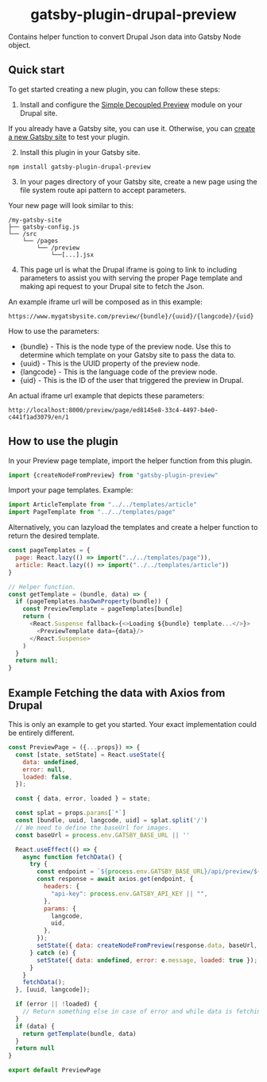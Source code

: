 <h1 align="center">
  gatsby-plugin-drupal-preview
</h1>

Contains helper function to convert Drupal Json data into Gatsby Node object.

## Quick start

To get started creating a new plugin, you can follow these steps:

1. Install and configure the <a href="https://www.drupal.org/project/simple_decoupled_preview" target="_blank">Simple Decoupled Preview</a> module on your Drupal site.


If you already have a Gatsby site, you can use it. Otherwise, you can [create a new Gatsby site](https://www.gatsbyjs.com/tutorial/part-0/#create-a-gatsby-site) to test your plugin.

2. Install this plugin in your Gatsby site.

`npm install gatsby-plugin-drupal-preview`

3. In your pages directory of your Gatsby site, create a new page using the file system route api pattern to accept parameters.

Your new page will look similar to this:

```text
/my-gatsby-site
├── gatsby-config.js
└── /src
    └── /pages
        └── /preview
            └──[...].jsx
```

4. This page url is what the Drupal iframe is going to link to including parameters to assist you with serving the proper Page template and making api request to your Drupal site to fetch the Json.

An example iframe url will be composed as in this example:

```text
https://www.mygatsbysite.com/preview/{bundle}/{uuid}/{langcode}/{uid}
```
How to use the parameters:

* {bundle} - This is the node type of the preview node. Use this to determine which template on your Gatsby site to pass the data to.
* {uuid} - This is the UUID property of the preview node.
* {langcode} - This is the language code of the preview node.
* {uid} - This is the ID of the user that triggered the preview in Drupal.

An actual iframe url example that depicts these parameters:
```text
http://localhost:8000/preview/page/ed8145e8-33c4-4497-b4e0-c441f1ad3079/en/1
```


## How to use the plugin

In your Preview page template, import the helper function from this plugin.
```javascript
import {createNodeFromPreview} from "gatsby-plugin-preview"
```
Import your page templates. Example:
```javascript
import ArticleTemplate from "../../templates/article"
import PageTemplate from "../../templates/page"
```
Alternatively, you can lazyload the templates and create a helper function to return the desired template.
```javascript
const pageTemplates = {
  page: React.lazy(() => import("../../templates/page")),
  article: React.lazy(() => import("../../templates/article"))
}

// Helper function.
const getTemplate = (bundle, data) => {
  if (pageTemplates.hasOwnProperty(bundle)) {
    const PreviewTemplate = pageTemplates[bundle]
    return (
      <React.Suspense fallback={<>Loading ${bundle} template...</>}>
        <PreviewTemplate data={data}/>
      </React.Suspense>
    )
  }
  return null;
}
```
## Example Fetching the data with Axios from Drupal
This is only an example to get you started. Your exact implementation could be entirely different.
```javascript
const PreviewPage = ({...props}) => {
  const [state, setState] = React.useState({
    data: undefined,
    error: null,
    loaded: false,
  });

  const { data, error, loaded } = state;

  const splat = props.params[`*`]
  const [bundle, uuid, langcode, uid] = splat.split('/')
  // We need to define the baseUrl for images.
  const baseUrl = process.env.GATSBY_BASE_URL || ''

  React.useEffect(() => {
    async function fetchData() {
      try {
        const endpoint = `${process.env.GATSBY_BASE_URL}/api/preview/${uuid}`;
        const response = await axios.get(endpoint, {
          headers: {
            "api-key": process.env.GATSBY_API_KEY || "",
          },
          params: {
            langcode,
            uid,
          },
        });
        setState({ data: createNodeFromPreview(response.data, baseUrl, 'node'), error: null, loaded: true });
      } catch (e) {
        setState({ data: undefined, error: e.message, loaded: true });
      }
    }
    fetchData();
  }, [uuid, langcode]);

  if (error || !loaded) {
    // Return something else in case of error and while data is fetching.
  }
  if (data) {
    return getTemplate(bundle, data)
  }
  return null
}

export default PreviewPage
```

